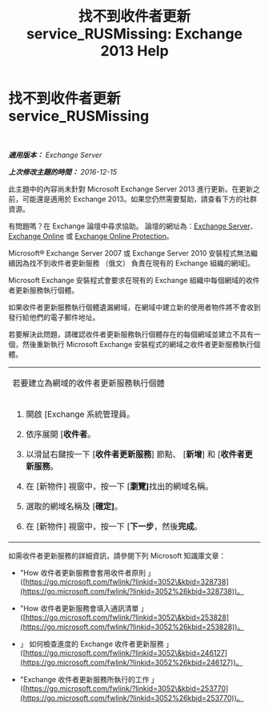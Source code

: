 ﻿---
title: '找不到收件者更新 service_RUSMissing: Exchange 2013 Help'
TOCTitle: 找不到收件者更新 service_RUSMissing
ms:assetid: 920fbf51-d5e4-4ac6-869f-7f1c5d9a3024
ms:mtpsurl: https://technet.microsoft.com/zh-tw/library/ms.exch.setupreadiness.rusmissing(v=EXCHG.150)
ms:contentKeyID: 50473742
ms.date: 05/21/2018
mtps_version: v=EXCHG.150
ms.translationtype: MT
---

# 找不到收件者更新 service\_RUSMissing

 

_**適用版本：** Exchange Server_

_**上次修改主題的時間：** 2016-12-15_

此主題中的內容尚未針對 Microsoft Exchange Server 2013 進行更新。在更新之前，可能還是適用於 Exchange 2013。如果您仍然需要幫助，請查看下方的社群資源。

有問題嗎？在 Exchange 論壇中尋求協助。 論壇的網址為：[Exchange Server](https://go.microsoft.com/fwlink/p/?linkid=60612)、 [Exchange Online](https://go.microsoft.com/fwlink/p/?linkid=267542) 或 [Exchange Online Protection](https://go.microsoft.com/fwlink/p/?linkid=285351)。

Microsoft® Exchange Server 2007 或 Exchange Server 2010 安裝程式無法繼續因為找不到收件者更新服務 （俄文） 負責在現有的 Exchange 組織的網域\]。

Microsoft Exchange 安裝程式會要求在現有的 Exchange 組織中每個網域的收件者更新服務執行個體。

如果收件者更新服務執行個體遺漏網域，在網域中建立新的使用者物件將不會收到發行給他們的電子郵件地址。

若要解決此問題，請確認收件者更新服務執行個體存在的每個網域並建立不具有一個，然後重新執行 Microsoft Exchange 安裝程式的網域之收件者更新服務執行個體。


<table>
<colgroup>
<col style="width: 100%" />
</colgroup>
<tbody>
<tr class="odd">
<td><p>若要建立為網域的收件者更新服務執行個體</p></td>
</tr>
<tr class="even">
<td><ol>
<li><p>開啟 [Exchange 系統管理員。</p></li>
<li><p>依序展開 [<strong>收件者</strong>。</p></li>
<li><p>以滑鼠右鍵按一下 [<strong>收件者更新服務</strong>] 節點、 [<strong>新增</strong>] 和 [<strong>收件者更新服務</strong>。</p></li>
<li><p>在 [新物件] 視窗中，按一下 [<strong>瀏覽]</strong>找出的網域名稱。</p></li>
<li><p>選取的網域名稱及 [<strong>確定]</strong>。</p></li>
<li><p>在 [新物件] 視窗中，按一下 [<strong>下一步</strong>，然後<strong>完成</strong>。</p></li>
</ol></td>
</tr>
</tbody>
</table>


如需收件者更新服務的詳細資訊，請參閱下列 Microsoft 知識庫文章：

  - "How 收件者更新服務會套用收件者原則 」 ([https://go.microsoft.com/fwlink/?linkid=3052\&kbid=328738](https://go.microsoft.com/fwlink/?linkid=3052%26kbid=328738))。

  - "How 收件者更新服務會填入通訊清單 」 ([https://go.microsoft.com/fwlink/?linkid=3052\&kbid=253828](https://go.microsoft.com/fwlink/?linkid=3052%26kbid=253828))。

  - 」 如何檢查進度的 Exchange 收件者更新服務 」 ([https://go.microsoft.com/fwlink/?linkid=3052\&kbid=246127](https://go.microsoft.com/fwlink/?linkid=3052%26kbid=246127))。

  - "Exchange 收件者更新服務所執行的工作 」 ([https://go.microsoft.com/fwlink/?linkid=3052\&kbid=253770](https://go.microsoft.com/fwlink/?linkid=3052%26kbid=253770))。

